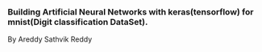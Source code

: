 ### Building Artificial Neural Networks with keras(tensorflow) for  mnist(Digit classification DataSet).

 By Areddy Sathvik Reddy
